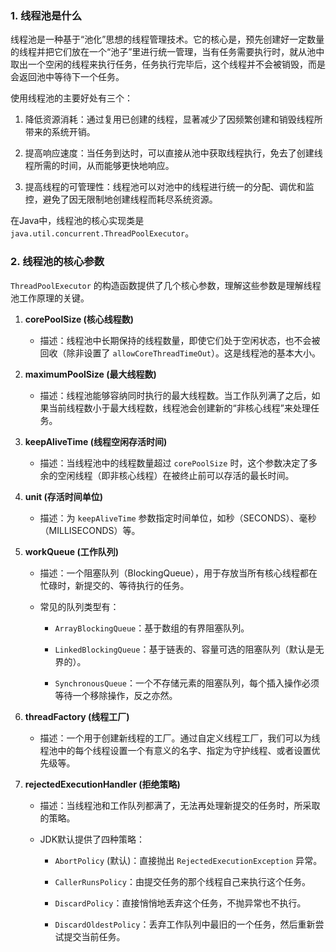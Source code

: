 
### 1. 线程池是什么

线程池是一种基于“池化”思想的线程管理技术。它的核心是，预先创建好一定数量的线程并把它们放在一个“池子”里进行统一管理，当有任务需要执行时，就从池中取出一个空闲的线程来执行任务，任务执行完毕后，这个线程并不会被销毁，而是会返回池中等待下一个任务。


使用线程池的主要好处有三个：

1. 降低资源消耗：通过复用已创建的线程，显著减少了因频繁创建和销毁线程所带来的系统开销。
    
2. 提高响应速度：当任务到达时，可以直接从池中获取线程执行，免去了创建线程所需的时间，从而能够更快地响应。
    
3. 提高线程的可管理性：线程池可以对池中的线程进行统一的分配、调优和监控，避免了因无限制地创建线程而耗尽系统资源。
    

在Java中，线程池的核心实现类是 `java.util.concurrent.ThreadPoolExecutor`。

### 2. 线程池的核心参数

`ThreadPoolExecutor` 的构造函数提供了几个核心参数，理解这些参数是理解线程池工作原理的关键。

1. **corePoolSize (核心线程数)**
    
    - 描述：线程池中长期保持的线程数量，即使它们处于空闲状态，也不会被回收（除非设置了 `allowCoreThreadTimeOut`）。这是线程池的基本大小。
        
2. **maximumPoolSize (最大线程数)**
    
    - 描述：线程池能够容纳同时执行的最大线程数。当工作队列满了之后，如果当前线程数小于最大线程数，线程池会创建新的“非核心线程”来处理任务。
        
3. **keepAliveTime (线程空闲存活时间)**
    
    - 描述：当线程池中的线程数量超过 `corePoolSize` 时，这个参数决定了多余的空闲线程（即非核心线程）在被终止前可以存活的最长时间。
        
4. **unit (存活时间单位)**
    
    - 描述：为 `keepAliveTime` 参数指定时间单位，如秒（SECONDS）、毫秒（MILLISECONDS）等。
        
5. **workQueue (工作队列)**
    
    - 描述：一个阻塞队列（BlockingQueue），用于存放当所有核心线程都在忙碌时，新提交的、等待执行的任务。
        
    - 常见的队列类型有：
        
        - `ArrayBlockingQueue`：基于数组的有界阻塞队列。
            
        - `LinkedBlockingQueue`：基于链表的、容量可选的阻塞队列（默认是无界的）。
            
        - `SynchronousQueue`：一个不存储元素的阻塞队列，每个插入操作必须等待一个移除操作，反之亦然。
            
6. **threadFactory (线程工厂)**
    
    - 描述：一个用于创建新线程的工厂。通过自定义线程工厂，我们可以为线程池中的每个线程设置一个有意义的名字、指定为守护线程、或者设置优先级等。
        
7. **rejectedExecutionHandler (拒绝策略)**
    
    - 描述：当线程池和工作队列都满了，无法再处理新提交的任务时，所采取的策略。
        
    - JDK默认提供了四种策略：
        
        - `AbortPolicy` (默认)：直接抛出 `RejectedExecutionException` 异常。
            
        - `CallerRunsPolicy`：由提交任务的那个线程自己来执行这个任务。
            
        - `DiscardPolicy`：直接悄悄地丢弃这个任务，不抛异常也不执行。
            
        - `DiscardOldestPolicy`：丢弃工作队列中最旧的一个任务，然后重新尝试提交当前任务。
            

